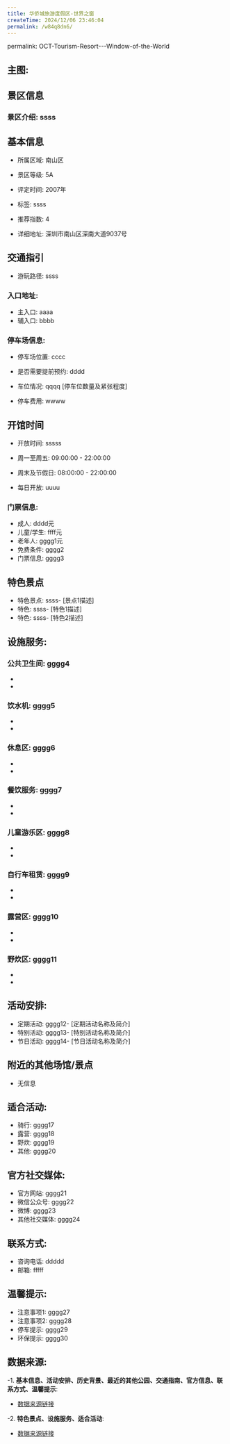 ```yaml
---
title: 华侨城旅游度假区-世界之窗
createTime: 2024/12/06 23:46:04
permalink: /w84q8dn6/
---
```

permalink: OCT-Tourism-Resort---Window-of-the-World
## 主图:
<ImageCard
image="https://cn.bing.com/th?id=OHR.AlfanzinaLighthouse_ZH-CN9704515669_1920x1080.webp"
title= "华侨城旅游度假区-世界之窗"
description= ""
date="2024/12/06"
href="/"
author="sunshang-hl"
/>

## 景区信息
### 景区介绍: ssss
## 基本信息

- 所属区域: 南山区

- 景区等级: 5A

- 评定时间: 2007年

- 标签: ssss

- 推荐指数: 4

- 详细地址: 深圳市南山区深南大道9037号

## 交通指引

- 游玩路径: ssss

### 入口地址:
- 主入口: aaaa
- 辅入口: bbbb
### 停车场信息:
- 停车场位置: cccc

- 是否需要提前预约: dddd

- 车位情况: qqqq [停车位数量及紧张程度]

- 停车费用: wwww

## 开馆时间
- 开放时间: sssss

- 周一至周五: 09:00:00 - 22:00:00
- 周末及节假日: 08:00:00 - 22:00:00
- 每日开放: uuuu

### 门票信息:
- 成人: dddd元
- 儿童/学生: ffff元
- 老年人: gggg1元
- 免费条件: gggg2
- 门票信息: gggg3
## 特色景点
- 特色景点: ssss- [景点1描述]
- 特色: ssss- [特色1描述]
- 特色: ssss- [特色2描述]
## 设施服务:
### 公共卫生间: gggg4
- 
- 
### 饮水机: gggg5
- 
- 
### 休息区: gggg6
- 
- 
### 餐饮服务: gggg7
- 
- 
### 儿童游乐区: gggg8
- 
- 
### 自行车租赁: gggg9
- 
- 
### 露营区: gggg10
- 
- 
### 野炊区: gggg11

- 
- 
## 活动安排:
- 定期活动: gggg12- [定期活动名称及简介]
- 特别活动: gggg13- [特别活动名称及简介]
- 节日活动: gggg14- [节日活动名称及简介]
## 附近的其他场馆/景点
- 无信息

## 适合活动:
- 骑行: gggg17
- 露营: gggg18
- 野炊: gggg19
- 其他: gggg20

## 官方社交媒体:
- 官方网站: gggg21
- 微信公众号: gggg22
- 微博: gggg23
- 其他社交媒体: gggg24

## 联系方式:
- 咨询电话: ddddd 
- 邮箱: fffff

## 温馨提示:
- 注意事项1: gggg27
- 注意事项2: gggg28
- 停车提示: gggg29
- 环保提示: gggg30

## 数据来源:
-1. **基本信息、活动安排、历史背景、最近的其他公园、交通指南、官方信息、联系方式、温馨提示**:
- [数据来源链接](gggg31)

-2. **特色景点、设施服务、适合活动**:
- [数据来源链接](gggg31)

